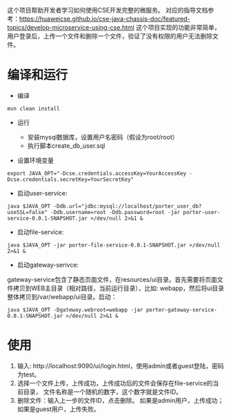 这个项目帮助开发者学习如何使用CSE开发完整的微服务。 对应的指导文档参考：https://huaweicse.github.io/cse-java-chassis-doc/featured-topics/develop-microservice-using-cse.html
这个项目实现的功能非常简单，用户登录后，上传一个文件和删除一个文件，验证了没有权限的用户无法删除文件。

# 编译和运行

* 编译

```
mvn clean install
```

* 运行
  * 安装mysql数据库，设置用户名密码（假设为root/root）
  * 执行脚本create_db_user.sql

* 设置环境变量
```
export JAVA_OPT="-Dcse.credentials.accessKey=YourAccessKey -Dcse.credentials.secretKey=YourSecretKey"
```

* 启动user-service:

```
java $JAVA_OPT -Ddb.url="jdbc:mysql://localhost/porter_user_db?useSSL=false" -Ddb.username=root -Ddb.password=root -jar porter-user-service-0.0.1-SNAPSHOT.jar >/dev/null 2>&1 &
```

* 启动file-service:

```
java $JAVA_OPT -jar porter-file-service-0.0.1-SNAPSHOT.jar >/dev/null 2>&1 &
```

* 启动gateway-serivce:

gateway-service包含了静态页面文件，在resources/ui目录。首先需要将页面文件拷贝到WEB主目录（相对路径，当前运行目录），比如: webapp，然后将ui目录整体拷贝到/var/webapp/ui目录。启动：
```
java $JAVA_OPT -Dgateway.webroot=webapp -jar porter-gateway-service-0.0.1-SNAPSHOT.jar >/dev/null 2>&1 &
```

# 使用

1. 输入: http://localhost:9090/ui/login.html，使用admin或者guest登陆，密码为test。
2. 选择一个文件上传，上传成功，上传成功后的文件会保存在file-service的当前目录， 文件名称是一个随机的数字，这个数字就是文件ID。
3. 删除文件：输入上一步的文件ID，点击删除。 如果是admin用户，上传成功；如果是guest用户，上传失败。


